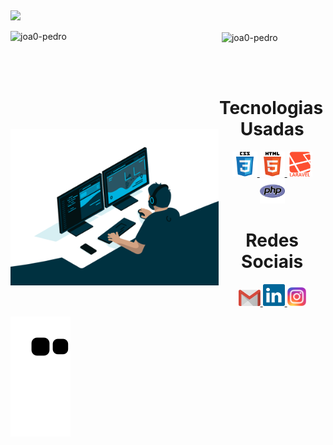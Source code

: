 ##

<div>
  <img height="180em" src="https://github-readme-stats.vercel.app/api?username=giovanneluna&show_icons=true&theme=tokyonight&include_all_commits=true&count_private=true"/>
  <p>
  <img align="left" src="https://github-readme-stats.vercel.app/api/top-langs?username=giovanneluna&show_icons=true&theme=tokyonight&locale=pt-br&layout=compact" alt="joa0-pedro" height="157" width="330"/>
</p>
<p>&nbsp;
  <img align="center" src="https://github-readme-stats.vercel.app/api?username=giovanneluna&show_icons=true&theme=tokyonight&locale=pt-br" alt="joa0-pedro" width="400"/>
</p>
</div>
<br>

<div  align="center"> 
  <div style="display: inline_block"><br>
    <img align="left" height="250" alt="coding-time" src="code.gif">
    <h1 align="center">Tecnologias Usadas</h1>
<a href="https://www.w3schools.com/css/" target="_blank" rel="noreferrer">
    <img src="https://raw.githubusercontent.com/devicons/devicon/master/icons/css3/css3-original-wordmark.svg" alt="css3" width="40" height="40" />
  </a>
  <a href="https://www.w3.org/html/" target="_blank" rel="noreferrer">
    <img src="https://raw.githubusercontent.com/devicons/devicon/master/icons/html5/html5-original-wordmark.svg" alt="html5" width="40" height="40" />
  </a>
    <a href="https://laravel.com/" target="_blank" rel="noreferrer"> <img src="https://raw.githubusercontent.com/devicons/devicon/master/icons/laravel/laravel-plain-wordmark.svg" alt="laravel" width="40" height="40" />
  </a>
  <a href="https://www.php.net" target="_blank" rel="noreferrer">
    <img src="https://raw.githubusercontent.com/devicons/devicon/master/icons/php/php-original.svg" alt="php" width="40" height="40" />
  </a>
  </div>
    
  
  <h1 align="center">Redes Sociais</h1>
    <a href = "mailto: gikalunalticg@gmail.com">
      <img width="35" src="gmail.svg">
    </a>
    <a href = "https://www.linkedin.com/in/giovanne-de-luna-ara%C3%BAjo-filho-0b341b245/">
      <img width="35" src="linkedin.svg">
    </a>
    <a href = "https://www.instagram.com/giovanneluna/">
      <img width="30" src="instagram.png">
    </a>
</div>
  
![Snake animation](https://github.com/giovanneluna/giovanneluna/blob/output/github-contribution-grid-snake.svg)
